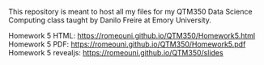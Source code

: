 This repository is meant to host all my files for my QTM350 Data Science Computing class taught by Danilo Freire at Emory University.

Homework 5 HTML: https://romeouni.github.io/QTM350/Homework5.html
Homework 5 PDF: https://romeouni.github.io/QTM350/Homework5.pdf
Homework 5 revealjs: https://romeouni.github.io/QTM350/slides
